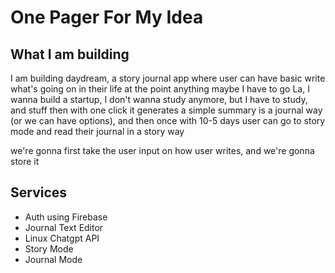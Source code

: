 # One Pager For My Idea

## What I am building

I am building daydream, a story journal app where user can have basic write what's going on in their life at the point anything maybe I have to go La, I wanna build a startup, I don't wanna study anymore, but I have to study, and stuff then with one click it generates a simple summary is a journal way (or we can have options), and then once with 10-5 days user can go to story mode and read their journal in a story way

we're gonna first take the user input on how user writes, and we're gonna store it

## Services

- Auth using Firebase
- Journal Text Editor
- Linux Chatgpt API
- Story Mode
- Journal Mode

